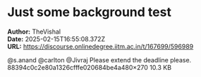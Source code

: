 # Just some background test

**Author:** TheVishal  
**Date:** 2025-02-15T16:55:08.372Z  
**URL:** https://discourse.onlinedegree.iitm.ac.in/t/167699/596989

@s.anand @carlton @Jivraj
Please extend the deadline please.
88394c0c2e80a1326cfffe020684be4a480×270 10.3 KB
